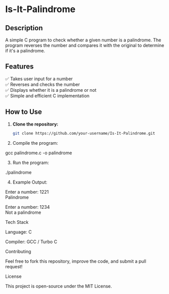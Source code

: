 # Is-It-Palindrome

## Description  
A simple C program to check whether a given number is a palindrome. The program reverses the number and compares it with the original to determine if it's a palindrome.  

## Features  
✅ Takes user input for a number  
✅ Reverses and checks the number  
✅ Displays whether it is a palindrome or not  
✅ Simple and efficient C implementation  

## How to Use  
1. **Clone the repository:**  
   ```bash
   git clone https://github.com/your-username/Is-It-Palindrome.git

2. Compile the program:

gcc palindrome.c -o palindrome


3. Run the program:

./palindrome


4. Example Output:

Enter a number: 1221  
Palindrome

Enter a number: 1234  
Not a palindrome



Tech Stack

Language: C

Compiler: GCC / Turbo C


Contributing

Feel free to fork this repository, improve the code, and submit a pull request!

License

This project is open-source under the MIT License.
